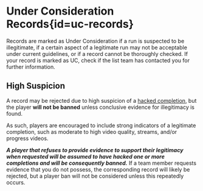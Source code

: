 <div class='panel fade js-scroll-anim' data-anim='fade'>

# Under Consideration Records{id=uc-records}

Records are marked as Under Consideration if a run is suspected to be illegitimate, if a certain aspect of a legitimate run may not be acceptable under current guidelines, or if a record cannot be thoroughly checked. If your record is marked as UC, check if the list team has contacted you for further information.

## High Suspicion 

A record may be rejected due to high suspicion of a [hacked completion](/guidelines/eligibility/#hacks), but the player **will not be banned** unless conclusive evidence for illegitimacy is found.

As such, players are encouraged to include strong indicators of a legitimate completion, such as moderate to high video quality, streams, and/or progress videos.

***A player that refuses to provide evidence to support their legitimacy when requested will be assumed to have hacked one or more completions and will be consequently banned.*** If a team member requests evidence that you do not possess, the corresponding record will likely be rejected, but a player ban will not be considered unless this repeatedly occurs.

</div>

